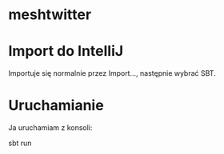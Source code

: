 # meshtwitter

Import do IntelliJ
==================

Importuje się normalnie przez Import..., następnie wybrać SBT.

Uruchamianie
============

Ja uruchamiam z konsoli:

sbt run